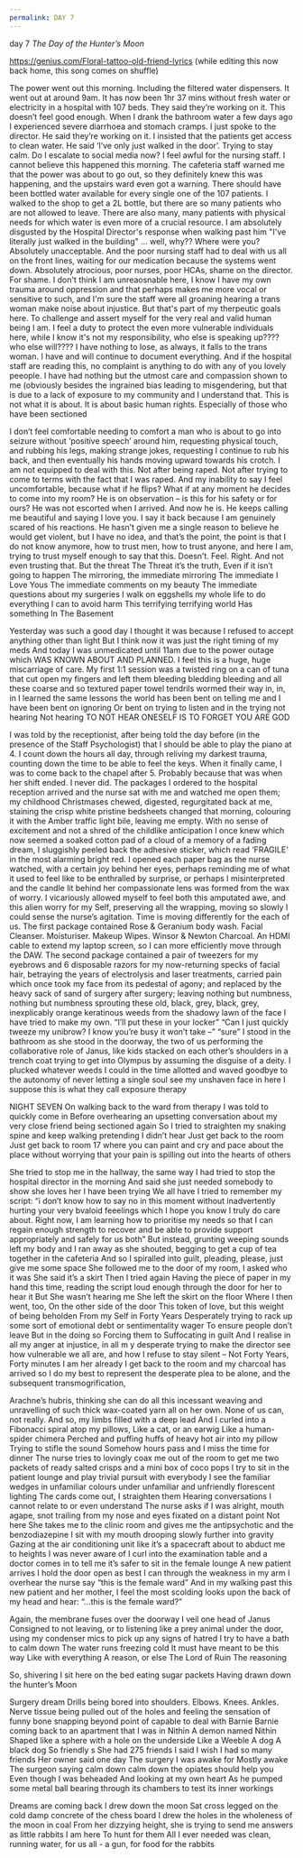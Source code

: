 ```yaml
---
permalink: DAY 7
---
```

day 7
*The Day of the Hunter’s Moon*

https://genius.com/Floral-tattoo-old-friend-lyrics (while editing this now back home, this song comes on shuffle)

The power went out this morning. Including the filtered water dispensers. 
It went out at around 9am. It has now been 1hr 37 mins without fresh water or electricity in a hospital with 107 beds.
They said they’re working on it. This doesn’t feel good enough. When I drank the bathroom water a few days ago I experienced severe diarrhoea and stomach cramps. 
I just spoke to the director. He said they’re working on it. I insisted that the patients get access to clean water. He said ‘I’ve only just walked in the door’. Trying to stay calm. Do I escalate to social media now?
I feel awful for the nursing staff. I cannot believe this happened this morning. The cafeteria staff warned me that the power was about to go out, so they definitely knew this was happening, and the upstairs ward even got a warning. There should have been bottled water available for every single one of the 107 patients. I walked to the shop to get a 2L bottle, but there are so many patients who are not allowed to leave. There are also many, many patients with physical needs for which water is even more of a crucial resource. I am absolutely disgusted by the Hospital Director's response when walking past him "I've literally just walked in the building" ... 
well, why??
Where were you? 
Absolutely unacceptable. 
And the poor nursing staff had to deal with us all on the front lines, waiting for our medication because the systems went down. Absolutely atrocious, poor nurses, poor HCAs, shame on the director. For shame. I don't think I am unreaosnable here, I know I have my own trauma around oppression and that perhaps makes me more vocal or sensitive to such, and I'm sure the staff were all groaning hearing a trans woman make noise about injustice. But that's part of my therpeutic goals here. To challenge and assert myself for the very real and valid human being I am. I feel a duty to protect the even more vulnerable individuals here, while I know it's not my responsibility, who else is speaking up???? who else will???? I have nothing to lose, as always, it falls to the trans woman.
I have and will continue to document everything. And if the hospital staff are reading this, no complaint is anything to do with any of you lovely peeople. I have had nothing but the utmost care and compassion shown to me (obviously besides the ingrained bias leading to misgendering, but that is due to a lack of exposure to my community and I understand that. This is not what it is about. It is about basic human rights. Especially of those who have been sectioned

I don’t feel comfortable needing to comfort a man who is about to go into seizure without ‘positive speech’ around him, requesting physical touch, and rubbing his legs, making strange jokes, requesting I continue to rub his back, and then eventually his hands moving upward towards his crotch. I am not equipped to deal with this. Not after being raped. Not after trying to come to terms with the fact that I was raped. And my inability to say I feel uncomfortable, because what if he flips? What if at any moment he decides to come into my room? He is on observation – is this for his safety or for ours? He was not escorted when I arrived. And now he is. He keeps calling me beautiful and saying I love you. I say it back because I am genuinely scared of his reactions. He hasn’t given me a single reason to believe he would get violent, but I have no idea, and that’s the point, the point is that I do not know anymore, how to trust men, how to trust anyone, and here I am, trying to trust myself enough to say that this. Doesn’t. Feel. Right. 
And not even trusting that. 
But the threat 
The Threat 
 it’s the truth, 
Even if it isn’t going to happen
The mirroring, the immediate mirroring 
The immediate I Love Yous 
The immediate comments on my beauty 
The immediate questions about my surgeries 
I walk on eggshells my whole life to do everything I can to avoid harm 
This terrifying terrifying world 
Has something
In
The 
Basement 


Yesterday was such a good day 
I thought it was because I refused to accept anything other than light 
But I think now it was just the right timing of my meds 
And today I was unmedicated until 11am due to the power outage which WAS KNOWN ABOUT AND PLANNED. 
I feel this is a huge, huge miscarriage of care.
My first 1:1 session was a twisted ring on a can of tuna that cut open my fingers and left them bleeding bledding bleeding and all these coarse and so textured paper towel tendrils wormed their way in, in, in
I learned the same lessons the world has been bent on telling me and I have been bent on ignoring 
Or bent on trying to listen and in the trying not hearing 
Not hearing 
TO NOT HEAR ONESELF IS TO FORGET YOU ARE GOD 

I was told by the receptionist, after being told the day before (in the presence of the Staff Psychologist) that I should be able to play the piano at 4.  I count down the hours all day, through reliving my darkest trauma, counting down the time to be able to feel the keys. When it finally came, I was to come back to the chapel after 5. Probably because that was when her shift ended. I never did. The packages I ordered to the hospital reception arrived and the nurse sat with me and watched me open them; my childhood Christmases chewed, digested, regurgitated back at me, staining the crisp white pristine bedsheets changed that morning, colouring it with the Amber traffic light bile, leaving me empty. With no sense of excitement and not a shred of the childlike anticipation I once knew which now seemed a soaked cotton pad of a cloud of a memory of a fading dream, I sluggishly peeled back the adhesive sticker, which read ‘FRAGILE’ in the most alarming bright red. I opened each paper bag as the nurse watched, with a certain joy behind her eyes, perhaps reminding me of what it used to feel like to be enthralled by surprise, or perhaps I misinterpreted and the candle lit behind her compassionate lens was formed from the wax of worry. I vicariously allowed myself to feel both this amputated awe, and this alien worry for my Self, preserving all the wrapping, moving so slowly I could sense the nurse’s agitation. Time is moving differently for the each of us. The first package contained Rose & Geranium body wash. Facial Cleanser. Moisturiser. Makeup Wipes. Winsor & Newton Charcoal. An HDMI cable to extend my laptop screen, so I can more efficiently move through the DAW. The second package contained a pair of tweezers for my eyebrows and 6 disposable razors for my now-returning specks of facial hair, betraying the years of electrolysis and laser treatments, carried pain which once took my face from its pedestal of agony; and replaced by the heavy sack of sand of surgery after surgery; leaving nothing but numbness, nothing but numbness sprouting these old, black, grey, black, grey, inexplicably orange keratinous weeds from the shadowy lawn of the face I have tried to make my own. 
“I’ll put these in your locker” 
“Can I just quickly tweeze my unibrow? I know you’re busy it won’t take –”
“sure”
I stood in the bathroom as she stood in the doorway, the two of us performing the collaborative role of Janus, like kids stacked on each other’s shoulders in a trench coat trying to get into Olympus by assuming the disguise of a deity. 
I plucked whatever weeds I could in the time allotted and waved goodbye to the autonomy of never letting a single soul see my unshaven face in here 
I suppose this is what they call exposure therapy 




NIGHT SEVEN
On walking back to the ward from therapy
I was told to quickly come in
Before overhearing an upsetting conversation about my very close friend being sectioned again
So I tried to straighten my snaking spine and keep walking pretending I didn’t hear
Just get back to the room 
Just get back to room 17 where you can paint and cry and pace about the place without worrying that your pain is spilling out into the hearts of others 


She tried to stop me in the hallway, the same way I had tried to stop the hospital director in the morning 
And said she just needed somebody to show she loves her 
I have been trying 
We all have 
I tried to remember my script: 
“i don’t know how to say no in this moment without inadvertently hurting your very bvaloid feeelings which I hope you know I truly do care about. Right now, I am learning how to prioritise my needs so that I can regain enough strength to recover and be able to provide support appropriately and safely for us both”
But instead, grunting weeping sounds left my body and I ran away as she shouted, begging to get a cup of tea together in the cafeteria 
And so I spiralled into guilt, pleading, please, just give me some space 
She followed me to the door of my room, I asked who it was 
She said it’s a skirt 
Then I tried again
Having the piece of paper in my hand this time, reading the script loud enough through the door for her to hear it 
But She wasn’t hearing me 
She left the skirt on the floor
Where I then went, too, 
On the other side of the door 
This token of love, but this weight of being beholden
From my Self in Forty Years 
Desperately trying to rack up some sort of emotional debt or sentimentality wager
To ensure people don’t leave 
 But in the doing so 
Forcing them to 
Suffocating in guilt 
And I realise in all my anger at injustice, in all m y desperate trying to make the director see how vulnerable we all are, and how I refuse to stay silent – 
Not Forty Years, Forty minutes
I am her already
I get back to the room and my charcoal has arrived so I do my best to represent the desperate plea to be alone, and the subsequent transmogrification, 


Arachne’s hubris, thinking she can do all this incessant weaving and unravelling of such thick wax-coated yarn all on her own. 
 None of us can, not really. 
And so, my limbs filled with a deep lead
And I curled into a Fibonacci spiral atop my pillows, 
Like a cat, or an earwig 
Like a human-spider chimera 
Perched and puffing huffs of heavy hot air into my pillow
Trying to stifle the sound 
Somehow hours pass and I miss the time for dinner
The nurse tries to lovingly coax me out of the room to get me two packets of ready salted crisps and a mini box of coco pops
I try to sit in the patient lounge and play trivial pursuit with everybody 
I see the familiar wedges in unfamiliar colours under unfamiliar and unfriendly florescent lighting
The cards come out, I straighten them 
Hearing conversations I cannot relate to or even understand
The nurse asks if I was alright, mouth agape, snot trailing from my nose and eyes fixated on a distant point 
Not here 
She takes me to the clinic room and gives me the antipsychotic and the benzodiazepine
I sit with my mouth drooping slowly further into gravity
Gazing at the air conditioning unit like it’s a spacecraft about to abduct me to heights I was never aware of 
I curl into the examination table and a doctor comes in to tell me it’s safer to sit in the female lounge 
A new patient arrives
I hold the door open as best I can through the weakness in my arm 
I overhear the nurse say “this is the female ward” 
And in my walking past this new patient and her mother, I feel the most scolding looks upon the back of my head and hear: 
“…this is the female ward?”

Again, the membrane fuses over the doorway 
I veil one head of Janus
Consigned to not leaving, or to listening like a prey animal 
under the door, using my condenser mics to pick up any signs of hatred 
I try to have a bath to calm down 
The water runs freezing cold 
It must have meant to be this way 
Like with everything 
A reason, or else 
The Lord of Ruin 
The reasoning 

So, shivering 
 I sit here on the bed eating sugar packets
Having drawn down the hunter’s Moon

Surgery dream 
Drills being bored into shoulders. Elbows. Knees. Ankles. 
Nerve tissue being pulled out of the holes and feeling the sensation of funny bone snapping beyond point of capable to deal with 
Barnie 
Barnie coming back to an apartment that I was in 
Nithin
A demon named Nithin 
Shaped like a sphere with a hole on the underside 
Like a Weeble 
A dog 
A black dog 
So friendly s
She had 275 friends I said I wish I had so many friends 
Her owner said one day 
The surgery 
I was awake for 
Mostly awake 
The surgeon saying calm down calm down the opiates should help you 
Even though I was beheaded 
And looking at my own heart 
As he pumped some metal ball bearing through its chambers to test its inner workings

Dreams are coming back 
I drew down the moon
Sat cross legged on the cold damp concrete of the chess board 
I drew the holes in the wholeness of the moon in coal 
From her dizzying height, she is trying to send me answers 
as little rabbits
I am here
To hunt for them
All I ever needed was 
clean, 
running water, 
for us all - 
a gun, 
for food 
for the rabbits
